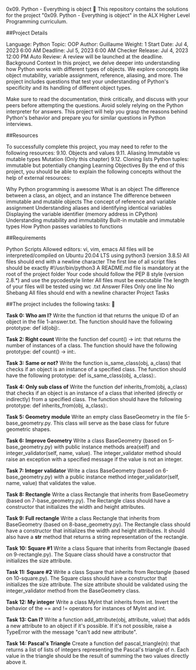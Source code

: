 0x09. Python - Everything is object :snake:
This repository contains the solutions for the project "0x09. Python - Everything is object" in the ALX Higher Level Programming curriculum.

##Project Details

Language: Python
Topic: OOP
Author: Guillaume
Weight: 1
Start Date: Jul 4, 2023 6:00 AM
Deadline: Jul 5, 2023 6:00 AM
Checker Release: Jul 4, 2023 12:00 PM
Auto Review: A review will be launched at the deadline.
Background Context
In this project, we delve deeper into understanding how Python works with different types of objects. We explore concepts like object mutability, variable assignment, reference, aliasing, and more. The project includes questions that test your understanding of Python's specificity and its handling of different object types.

Make sure to read the documentation, think critically, and discuss with your peers before attempting the questions. Avoid solely relying on the Python interpreter for answers. This project will help you grasp the reasons behind Python's behavior and prepare you for similar questions in Python interviews.

##Resources

To successfully complete this project, you may need to refer to the following resources:
9.10. Objects and values
9.11. Aliasing
Immutable vs mutable types
Mutation (Only this chapter)
9.12. Cloning lists
Python tuples: immutable but potentially changing
Learning Objectives
By the end of this project, you should be able to explain the following concepts without the help of external resources:

Why Python programming is awesome
What is an object
The difference between a class, an object, and an instance
The difference between immutable and mutable objects
The concept of reference and variable assignment
Understanding aliases and identifying identical variables
Displaying the variable identifier (memory address in CPython)
Understanding mutability and immutability
Built-in mutable and immutable types
How Python passes variables to functions

##Requirements

Python Scripts
Allowed editors: vi, vim, emacs
All files will be interpreted/compiled on Ubuntu 20.04 LTS using python3 (version 3.8.5)
All files should end with a newline character
The first line of all script files should be exactly #!/usr/bin/python3
A README.md file is mandatory at the root of the project folder
Your code should follow the PEP 8 style (version 2.8.*) and use the pycodestyle linter
All files must be executable
The length of your files will be tested using wc
.txt Answer Files
Only one line
No Shebang
All files should end with a newline character
Project Tasks

##The project includes the following tasks: :page_with_curl:

**Task 0: Who am I?**
Write the function id that returns the unique ID of an object in the file 1-answer.txt. The function should have the following prototype: def id(obj):.

**Task 2: Right count**
Write the function def count() -> int: that returns the number of instances of a class. The function should have the following prototype: def count() -> int:.

**Task 3: Same or not?**
Write the function is_same_class(obj, a_class) that checks if an object is an instance of a specified class. The function should have the following prototype: def is_same_class(obj, a_class):.

**Task 4: Only sub class of**
Write the function def inherits_from(obj, a_class) that checks if an object is an instance of a class that inherited (directly or indirectly) from a specified class. The function should have the following prototype: def inherits_from(obj, a_class):.

**Task 5: Geometry module**
Write an empty class BaseGeometry in the file 5-base_geometry.py. This class will serve as the base class for future geometric shapes.

**Task 6: Improve Geometry**
Write a class BaseGeometry (based on 5-base_geometry.py) with public instance methods area(self) and integer_validator(self, name, value). The integer_validator method should raise an exception with a specified message if the value is not an integer.

**Task 7: Integer validator**
Write a class BaseGeometry (based on 6-base_geometry.py) with a public instance method integer_validator(self, name, value) that validates the value.

**Task 8: Rectangle**
Write a class Rectangle that inherits from BaseGeometry (based on 7-base_geometry.py). The Rectangle class should have a constructor that initializes the width and height attributes.

**Task 9: Full rectangle**
Write a class Rectangle that inherits from BaseGeometry (based on 8-base_geometry.py). The Rectangle class should have a constructor that initializes the width and height attributes. It should also have a __str__ method that returns a string representation of the rectangle.

**Task 10: Square #1**
Write a class Square that inherits from Rectangle (based on 9-rectangle.py). The Square class should have a constructor that initializes the size attribute.

**Task 11: Square #2**
Write a class Square that inherits from Rectangle (based on 10-square.py). The Square class should have a constructor that initializes the size attribute. The size attribute should be validated using the integer_validator method from the BaseGeometry class.

**Task 12: My integer**
Write a class MyInt that inherits from int. Invert the behavior of the == and != operators for instances of MyInt and int.

**Task 13: Can I?**
Write a function add_attribute(obj, attribute, value) that adds a new attribute to an object if it's possible. If it's not possible, raise a TypeError with the message "can't add new attribute".

**Task 14: Pascal's Triangle**
Create a function def pascal_triangle(n): that returns a list of lists of integers representing the Pascal's triangle of n. Each value in the triangle should be the result of summing the two values directly above it.


